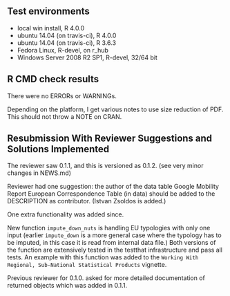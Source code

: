 ## Test environments
* local win install, R 4.0.0
* ubuntu 14.04 (on travis-ci), R 4.0.0
* ubuntu 14.04 (on travis-ci), R 3.6.3 
* Fedora Linux, R-devel, on r_hub
* Windows Server 2008 R2 SP1, R-devel, 32/64 bit

## R CMD check results
There were no ERRORs or WARNINGs. 

Depending on the platform, I get various notes to use size reduction
of PDF. This should not throw a NOTE on CRAN.

## Resubmission With Reviewer Suggestions and Solutions Implemented
The reviewer saw 0.1.1, and this is versioned as 0.1.2. (see 
very minor changes in NEWS.md)

Reviewer had one suggestion: the author of the data table 
Google Mobility Report European Correspondence Table (in data)
should be added to the DESCRIPTION as contributor. (Istvan Zsoldos is
added.)

One extra functionality was added since. 

New function `impute_down_nuts` is handling EU typologies with only one
input (earlier `impute_down` is a more general case where the typology
has to be imputed, in this case it is read from internal data file.) 
Both versions of the function are extensively tested in the testthat 
infrastructure and pass all tests. An example with this function was added to the `Working With Regional, Sub-National Statistical Products` vignette.

Previous reviewer for 0.1.0. asked for more detailed documentation of 
returned objects which was added in 0.1.1. 
